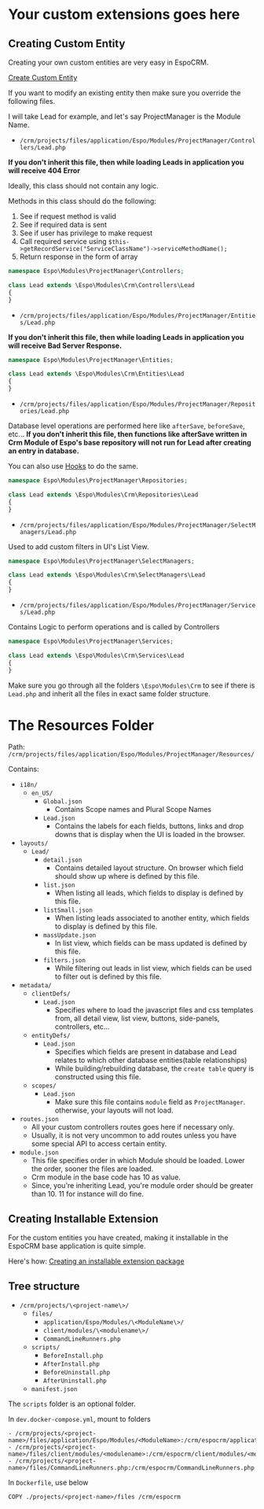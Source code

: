 # Your custom extensions goes here

## Creating Custom Entity

Creating your own custom entities are very easy in EspoCRM.

[Create Custom Entity](https://www.espocrm.com/blog/how-to-create-custom-entity/)

If you want to modify an existing entity then make sure you override the following files.

I will take Lead for example, and let's say ProjectManager is the Module Name.

- `/crm/projects/files/application/Espo/Modules/ProjectManager/Controllers/Lead.php`

**If you don't inherit this file, then while loading Leads in application you will receive 404 Error**

Ideally, this class should not contain any logic.

Methods in this class should do the following:
1) See if request method is valid
2) See if required data is sent
3) See if user has privilege to make request
4) Call required service using `$this->getRecordService("ServiceClassName")->serviceMethodName();`
5) Return response in the form of array

```php
namespace Espo\Modules\ProjectManager\Controllers;

class Lead extends \Espo\Modules\Crm\Controllers\Lead
{
}
```

- `/crm/projects/files/application/Espo/Modules/ProjectManager/Entities/Lead.php`

**If you don't inherit this file, then while loading Leads in application you will receive Bad Server Response.**

```php
namespace Espo\Modules\ProjectManager\Entities;

class Lead extends \Espo\Modules\Crm\Entities\Lead
{
}
```

- `/crm/projects/files/application/Espo/Modules/ProjectManager/Repositories/Lead.php`

Database level operations are performed here like `afterSave`, `beforeSave`, etc...
**If you don't inherit this file, then functions like afterSave written in Crm Module of Espo's base repository will not run for Lead after creating an entry in database.**

You can also use [Hooks](https://www.espocrm.com/documentation/development/hooks/) to do the same.

```php
namespace Espo\Modules\ProjectManager\Repositories;

class Lead extends \Espo\Modules\Crm\Repositories\Lead
{
}
```

- `/crm/projects/files/application/Espo/Modules/ProjectManager/SelectManagers/Lead.php`

Used to add custom filters in UI's List View.

```php
namespace Espo\Modules\ProjectManager\SelectManagers;

class Lead extends \Espo\Modules\Crm\SelectManagers\Lead
{
}
```

- `/crm/projects/files/application/Espo/Modules/ProjectManager/Services/Lead.php`

Contains Logic to perform operations and is called by Controllers

```php
namespace Espo\Modules\ProjectManager\Services;

class Lead extends \Espo\Modules\Crm\Services\Lead
{
}
```

Make sure you go through all the folders `\Espo\Modules\Crm` to see if there is `Lead.php` and inherit all the files in exact same folder structure.

# The Resources Folder

Path: `/crm/projects/files/application/Espo/Modules/ProjectManager/Resources/`

Contains:
- `i18n/`
  - `en_US/`
    - `Global.json`
      - Contains Scope names and Plural Scope Names
    - `Lead.json`
      - Contains the labels for each fields, buttons, links and drop downs that is display when the UI is loaded in the browser.
- `layouts/`
  - `Lead/`
    - `detail.json`
      - Contains detailed layout structure. On browser which field should show up where is defined by this file.
    - `list.json`
      - When listing all leads, which fields to display is defined by this file.
    - `listSmall.json`
      - When listing leads associated to another entity, which fields to display is defined by this file.
    - `massUpdate.json`
      - In list view, which fields can be mass updated is defined by this file.
    - `filters.json`
      - While filtering out leads in list view, which fields can be used to filter out is defined by this file.
- `metadata/`
  - `clientDefs/`
    - `Lead.json`
      - Specifies where to load the javascript files and css templates from, all detail view, list view, buttons, side-panels, controllers, etc...
  - `entityDefs/`
    - `Lead.json`
      - Specifies which fields are present in database and Lead relates to which other database entities(table relationships)
      - While building/rebuilding database, the `create table` query is constructed using this file.
  - `scopes/`
    - `Lead.json`
      - Make sure this file contains `module` field as `ProjectManager`. otherwise, your layouts will not load.
- `routes.json`
  - All your custom controllers routes goes here if necessary only.
  - Usually, it is not very uncommon to add routes unless you have some special API to access certain entity.
- `module.json`
  - This file specifies order in which Module should be loaded. Lower the order, sooner the files are loaded.
  - Crm module in the base code has 10 as value.
  - Since, you're inheriting Lead, you're module order should be greater than 10. 11 for instance will do fine.

## Creating Installable Extension

For the custom entities you have created, making it installable in the EspoCRM base application is quite simple.

Here's how: [Creating an installable extension package](https://www.espocrm.com/blog/creating-an-installable-extension-package/)

## Tree structure

- `/crm/projects/\<project-name\>/`
  - `files/`
    - `application/Espo/Modules/\<ModuleName\>/`
    - `client/modules/\<modulename\>/`
    - `CommandLineRunners.php`
  - `scripts/`
    - `BeforeInstall.php`
    - `AfterInstall.php`
    - `BeforeUninstall.php`
    - `AfterUninstall.php`
  - `manifest.json`

The `scripts` folder is an optional folder.

In `dev.docker-compose.yml`, mount to folders

```
- /crm/projects/<project-name>/files/application/Espo/Modules/<ModuleName>:/crm/espocrm/application/Espo/Modules/<ModuleName>
- /crm/projects/<project-name>/files/client/modules/<modulename>:/crm/espocrm/client/modules/<modulename>
- /crm/projects/<project-name>/files/CommandLineRunners.php:/crm/espocrm/CommandLineRunners.php
```

In `Dockerfile`, use below

```
COPY ./projects/<project-name>/files /crm/espocrm
```
